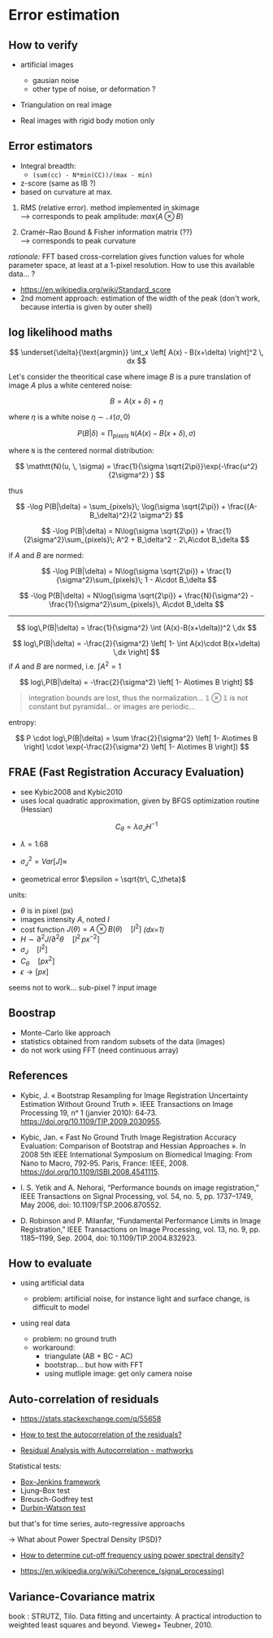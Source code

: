 # Error estimation

## How to verify

- artificial images
  - gausian noise
  - other type of noise, or deformation ?

- Triangulation on real image

- Real images with rigid body motion only

## Error estimators

- Integral breadth: 
  - `(sum(cc) - N*min(CC))/(max - min)`
- z-score (same as IB ?)
- based on curvature at max.


1. RMS (relative error). method implemented in skimage  
--> corresponds to peak amplitude: $max(A \otimes B)$

2.   Cramér–Rao Bound & Fisher information matrix (??)  
--> corresponds to peak curvature 

*rationale:* FFT based cross-correlation gives function values for whole parameter space, at least at a 1-pixel resolution. How to use this available data... ?

- https://en.wikipedia.org/wiki/Standard_score
- 2nd moment approach: estimation of the width of the peak (don't work, because intertia is given by outer shell)

## log likelihood maths

$$
\underset{\delta}{\text{argmin}} \int_x \left[ A(x) - B(x+\delta) \right]^2 \, dx
$$


Let's consider the theoritical case where image $B$ is a pure translation of image $A$ plus a white centered noise:

$$
B = A(x + \delta) + \eta
$$

where $\eta$ is a white noise $\eta \sim \mathcal{N}(\sigma, \, 0)$


$$
P(B|\delta) = \prod_{pixels}\; \mathtt{N}( A(x)-B(x+\delta), \, \sigma ) 
$$

where $\mathtt{N}$ is the centered normal distribution:

$$
\mathtt{N}(u, \, \sigma) = \frac{1}{\sigma \sqrt{2\pi}}\exp(-\frac{u^2}{2\sigma^2}  )
$$

thus

$$
-\log P(B|\delta) = \sum_{pixels}\; \log(\sigma  \sqrt{2\pi}) + \frac{(A-B_\delta)^2}{2 \sigma^2}
$$

$$
-\log P(B|\delta) =  N\log(\sigma  \sqrt{2\pi}) + \frac{1}{2\sigma^2}\sum_{pixels}\; A^2 + B_\delta^2 - 2\,A\cdot B_\delta
$$

if $A$ and $B$ are normed:

$$
-\log P(B|\delta) =  N\log(\sigma  \sqrt{2\pi}) + \frac{1}{\sigma^2}\sum_{pixels}\; 1 - A\cdot B_\delta
$$

$$
-\log P(B|\delta) =  N\log(\sigma  \sqrt{2\pi}) + \frac{N}{\sigma^2} - \frac{1}{\sigma^2}\sum_{pixels}\, A\cdot B_\delta
$$

---

$$
log\,P(B|\delta) = \frac{1}{\sigma^2} \int (A(x)-B(x+\delta))^2 \,dx
$$

$$
log\,P(B|\delta) = -\frac{2}{\sigma^2} \left[ 1-  \int A(x)\cdot B(x+\delta) \,dx  \right]
$$ 
if $A$ and $B$ are normed, i.e. $\int A^2 = 1$

$$
log\,P(B|\delta) = -\frac{2}{\sigma^2} \left[ 1-  A\otimes B  \right]
$$ 

> integration bounds are lost, thus the normalization... $\mathbb{1}\otimes \mathbb{1}$ is not constant but pyramidal... or images are periodic...

entropy:

$$
P \cdot log\,P(B|\delta) = \sum \frac{2}{\sigma^2} \left[ 1-  A\otimes B  \right] \cdot \exp(-\frac{2}{\sigma^2} \left[ 1-  A\otimes B  \right])
$$ 


## FRAE (Fast Registration Accuracy Evaluation)

- see Kybic2008 and Kybic2010
- uses local quadratic approximation, given by BFGS optimization routine (Hessian)


$$
C_\theta = \lambda \sigma_J H^{-1}
$$

- $\lambda=1.68$
- $\sigma_J^2 = Var[J] \approx$


- geometrical error $\epsilon = \sqrt{tr\, C_\theta}$

units:
- $\theta$ is in pixel (px)
- images intensity $A$, noted $I$
- cost function $J(\theta) = A \otimes B (\theta) \quad [I^2]$ _(dx=1)_
- $H \sim \partial^2 J / \partial^2 \theta \quad [I^2 \, px^{-2}]$
- $\sigma_J \quad [I^2]$
- $C_\theta \quad [px^2]$
- $\epsilon \rightarrow [px]$

seems not to work... sub-pixel ? input image

## Boostrap

- Monte-Carlo like approach
- statistics obtained from random subsets of the data (images)
- do not work using FFT (need continuous array)



## References

- Kybic, J. « Bootstrap Resampling for Image Registration Uncertainty Estimation Without Ground Truth ». IEEE Transactions on Image Processing 19, nᵒ 1 (janvier 2010): 64‑73. https://doi.org/10.1109/TIP.2009.2030955.

- Kybic, Jan. « Fast No Ground Truth Image Registration Accuracy Evaluation: Comparison of Bootstrap and Hessian Approaches ». In 2008 5th IEEE International Symposium on Biomedical Imaging: From Nano to Macro, 792‑95. Paris, France: IEEE, 2008. https://doi.org/10.1109/ISBI.2008.4541115.

- I. S. Yetik and A. Nehorai, “Performance bounds on image registration,” IEEE Transactions on Signal Processing, vol. 54, no. 5, pp. 1737–1749, May 2006, doi: 10.1109/TSP.2006.870552.

- D. Robinson and P. Milanfar, “Fundamental Performance Limits in Image Registration,” IEEE Transactions on Image Processing, vol. 13, no. 9, pp. 1185–1199, Sep. 2004, doi: 10.1109/TIP.2004.832923.



## How to evaluate

- using artificial data
  - problem: artificial noise, for instance light and surface change, is difficult to model

- using real data
  - problem: no ground truth
  - workaround:
    - triangulate (AB + BC - AC)
    - bootstrap... but how with FFT
    - using mutliple image: get only camera noise




## Auto-correlation of residuals

- https://stats.stackexchange.com/q/55658
- [How to test the autocorrelation of the residuals?](https://stats.stackexchange.com/q/14914)  

- [Residual Analysis with Autocorrelation - mathworks](https://www.mathworks.com/help/signal/ug/residual-analysis-with-autocorrelation.html)

Statistical tests:
- [Box-Jenkins framework](https://en.wikipedia.org/wiki/Box%E2%80%93Jenkins_method)
- Ljung–Box test
- Breusch-Godfrey test
- [Durbin-Watson test](https://en.wikipedia.org/wiki/Durbin%E2%80%93Watson_statistic)

but that's for time series, auto-regressive approachs  

-> What about Power Spectral Density (PSD)?

- [How to determine cut-off frequency using power spectral density?](https://dsp.stackexchange.com/q/19672)  

- https://en.wikipedia.org/wiki/Coherence_(signal_processing)



## Variance-Covariance matrix

book : STRUTZ, Tilo. Data fitting and uncertainty. A practical introduction to weighted least squares and beyond. Vieweg+ Teubner, 2010.

